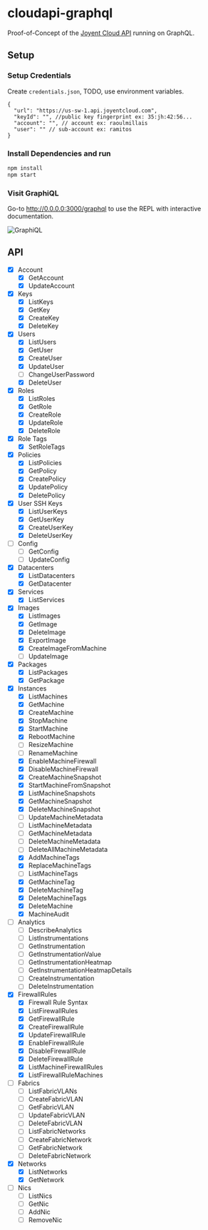 # cloudapi-graphql

Proof-of-Concept of the [Joyent Cloud API](https://apidocs.joyent.com/cloudapi/) running on GraphQL.

## Setup

### Setup Credentials

Create `credentials.json`, TODO, use environment variables.

```json5
{
  "url": "https://us-sw-1.api.joyentcloud.com",
  "keyId": "", //public key fingerprint ex: 35:jh:42:56...
  "account": "", // account ex: raoulmillais
  "user": "" // sub-account ex: ramitos
}
```

### Install Dependencies and run

```bash
npm install
npm start
```

### Visit GraphiQL

Go-to http://0.0.0.0:3000/graphql to use the REPL with interactive documentation.

![GraphiQL](https://cloud.githubusercontent.com/assets/524382/19242455/1e371978-8f0b-11e6-9563-d6f5b93fa63c.png)

## API

  - [x] Account
    - [x] GetAccount
    - [x] UpdateAccount
  - [x] Keys
    - [x] ListKeys
    - [x] GetKey
    - [x] CreateKey
    - [x] DeleteKey
  - [x] Users
    - [x] ListUsers
    - [x] GetUser
    - [x] CreateUser
    - [x] UpdateUser
    - [ ] ChangeUserPassword
    - [x] DeleteUser
  - [x] Roles
    - [x] ListRoles
    - [x] GetRole
    - [x] CreateRole
    - [x] UpdateRole
    - [x] DeleteRole
  - [x] Role Tags
    - [x] SetRoleTags
  - [x] Policies
    - [x] ListPolicies
    - [x] GetPolicy
    - [x] CreatePolicy
    - [x] UpdatePolicy
    - [x] DeletePolicy
  - [x] User SSH Keys
    - [x] ListUserKeys
    - [x] GetUserKey
    - [x] CreateUserKey
    - [x] DeleteUserKey
  - [ ] Config
    - [ ] GetConfig
    - [ ] UpdateConfig
  - [x] Datacenters
    - [x] ListDatacenters
    - [x] GetDatacenter
  - [x] Services
    - [x] ListServices
  - [x] Images
    - [x] ListImages
    - [x] GetImage
    - [x] DeleteImage
    - [x] ExportImage
    - [x] CreateImageFromMachine
    - [ ] UpdateImage
  - [x] Packages
    - [x] ListPackages
    - [x] GetPackage
  - [x] Instances
    - [x] ListMachines
    - [x] GetMachine
    - [x] CreateMachine
    - [x] StopMachine
    - [x] StartMachine
    - [x] RebootMachine
    - [ ] ResizeMachine
    - [ ] RenameMachine
    - [x] EnableMachineFirewall
    - [x] DisableMachineFirewall
    - [x] CreateMachineSnapshot
    - [x] StartMachineFromSnapshot
    - [x] ListMachineSnapshots
    - [x] GetMachineSnapshot
    - [x] DeleteMachineSnapshot
    - [ ] UpdateMachineMetadata
    - [ ] ListMachineMetadata
    - [ ] GetMachineMetadata
    - [ ] DeleteMachineMetadata
    - [ ] DeleteAllMachineMetadata
    - [x] AddMachineTags
    - [x] ReplaceMachineTags
    - [ ] ListMachineTags
    - [x] GetMachineTag
    - [x] DeleteMachineTag
    - [x] DeleteMachineTags
    - [x] DeleteMachine
    - [x] MachineAudit
  - [ ] Analytics
    - [ ] DescribeAnalytics
    - [ ] ListInstrumentations
    - [ ] GetInstrumentation
    - [ ] GetInstrumentationValue
    - [ ] GetInstrumentationHeatmap
    - [ ] GetInstrumentationHeatmapDetails
    - [ ] CreateInstrumentation
    - [ ] DeleteInstrumentation
  - [x] FirewallRules
    - [x] Firewall Rule Syntax
    - [x] ListFirewallRules
    - [x] GetFirewallRule
    - [x] CreateFirewallRule
    - [x] UpdateFirewallRule
    - [x] EnableFirewallRule
    - [x] DisableFirewallRule
    - [x] DeleteFirewallRule
    - [x] ListMachineFirewallRules
    - [x] ListFirewallRuleMachines
  - [ ] Fabrics
    - [ ] ListFabricVLANs
    - [ ] CreateFabricVLAN
    - [ ] GetFabricVLAN
    - [ ] UpdateFabricVLAN
    - [ ] DeleteFabricVLAN
    - [ ] ListFabricNetworks
    - [ ] CreateFabricNetwork
    - [ ] GetFabricNetwork
    - [ ] DeleteFabricNetwork
  - [x] Networks
    - [x] ListNetworks
    - [x] GetNetwork
  - [ ] Nics
    - [ ] ListNics
    - [ ] GetNic
    - [ ] AddNic
    - [ ] RemoveNic
